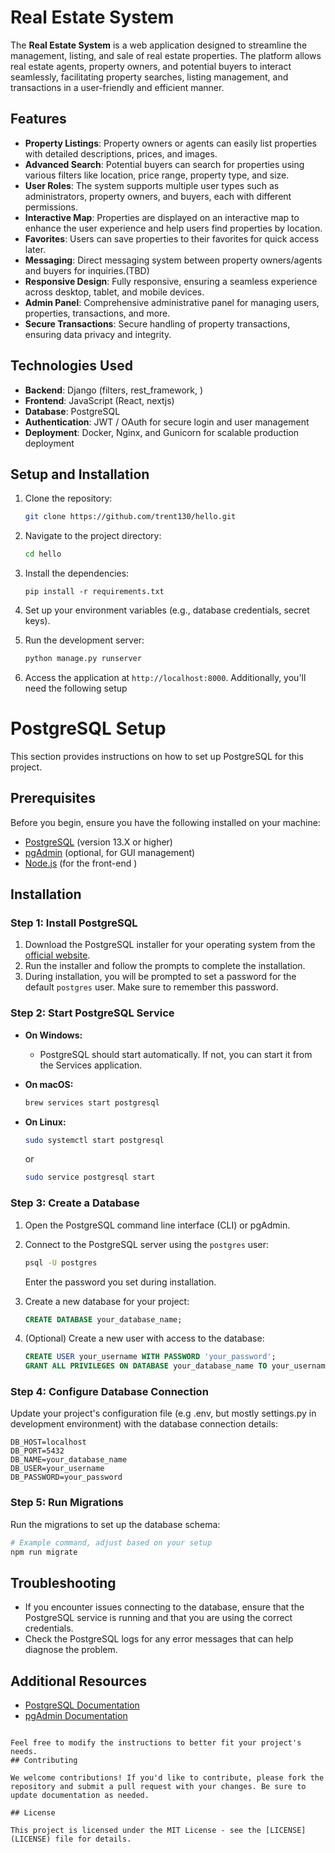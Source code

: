 
# Real Estate System

The **Real Estate System** is a web application designed to streamline the management, listing, and sale of real estate properties. The platform allows real estate agents, property owners, and potential buyers to interact seamlessly, facilitating property searches, listing management, and transactions in a user-friendly and efficient manner.

## Features

- **Property Listings**: Property owners or agents can easily list properties with detailed descriptions, prices, and images.
- **Advanced Search**: Potential buyers can search for properties using various filters like location, price range, property type, and size.
- **User Roles**: The system supports multiple user types such as administrators, property owners, and buyers, each with different permissions.
- **Interactive Map**: Properties are displayed on an interactive map to enhance the user experience and help users find properties by location.
- **Favorites**: Users can save properties to their favorites for quick access later.
- **Messaging**: Direct messaging system between property owners/agents and buyers for inquiries.(TBD)
- **Responsive Design**: Fully responsive, ensuring a seamless experience across desktop, tablet, and mobile devices.
- **Admin Panel**: Comprehensive administrative panel for managing users, properties, transactions, and more.
- **Secure Transactions**: Secure handling of property transactions, ensuring data privacy and integrity.
  
## Technologies Used

- **Backend**: Django (filters, rest_framework, )
- **Frontend**: JavaScript (React, nextjs)
- **Database**: PostgreSQL
- **Authentication**: JWT / OAuth for secure login and user management
- **Deployment**: Docker, Nginx, and Gunicorn for scalable production deployment

## Setup and Installation

1. Clone the repository:
    ```bash
    git clone https://github.com/trent130/hello.git
    ```

2. Navigate to the project directory:
    ```bash
    cd hello
    ```

3. Install the dependencies:
    ```
    pip install -r requirements.txt
    ```
    
4. Set up your environment variables (e.g., database credentials, secret keys).

5. Run the development server:
    ```bash
    python manage.py runserver
    ```

6. Access the application at `http://localhost:8000`.
Additionally, you'll need the following setup

# PostgreSQL Setup

This section provides instructions on how to set up PostgreSQL for this project.

## Prerequisites

Before you begin, ensure you have the following installed on your machine:

- [PostgreSQL](https://www.postgresql.org/download/) (version 13.X or higher)
- [pgAdmin](https://www.pgadmin.org/download/) (optional, for GUI management)
- [Node.js](https://nodejs.org/) (for the front-end )

## Installation

### Step 1: Install PostgreSQL

1. Download the PostgreSQL installer for your operating system from the [official website](https://www.postgresql.org/download/).
2. Run the installer and follow the prompts to complete the installation.
3. During installation, you will be prompted to set a password for the default `postgres` user. Make sure to remember this password.

### Step 2: Start PostgreSQL Service

- **On Windows:**
  - PostgreSQL should start automatically. If not, you can start it from the Services application.
  
- **On macOS:**
  ```bash
  brew services start postgresql
  ```

- **On Linux:**
  ```bash
  sudo systemctl start postgresql
  ```
  or
  ``` bash
  sudo service postgresql start
  ```
### Step 3: Create a Database

1. Open the PostgreSQL command line interface (CLI) or pgAdmin.
2. Connect to the PostgreSQL server using the `postgres` user:
   ```bash
   psql -U postgres
   ```
   Enter the password you set during installation.

3. Create a new database for your project:
   ```sql
   CREATE DATABASE your_database_name;
   ```

4. (Optional) Create a new user with access to the database:
   ```sql
   CREATE USER your_username WITH PASSWORD 'your_password';
   GRANT ALL PRIVILEGES ON DATABASE your_database_name TO your_username;
   ```

### Step 4: Configure Database Connection

Update your project's configuration file (e.g .env, but mostly settings.py in development environment) with the database connection details:

```plaintext
DB_HOST=localhost
DB_PORT=5432
DB_NAME=your_database_name
DB_USER=your_username
DB_PASSWORD=your_password
```

### Step 5: Run Migrations

Run the migrations to set up the database schema:

```bash
# Example command, adjust based on your setup
npm run migrate
```

## Troubleshooting

- If you encounter issues connecting to the database, ensure that the PostgreSQL service is running and that you are using the correct credentials.
- Check the PostgreSQL logs for any error messages that can help diagnose the problem.

## Additional Resources

- [PostgreSQL Documentation](https://www.postgresql.org/docs/)
- [pgAdmin Documentation](https://www.pgadmin.org/docs/)

```

Feel free to modify the instructions to better fit your project's needs.
## Contributing

We welcome contributions! If you'd like to contribute, please fork the repository and submit a pull request with your changes. Be sure to update documentation as needed.

## License

This project is licensed under the MIT License - see the [LICENSE](LICENSE) file for details.
